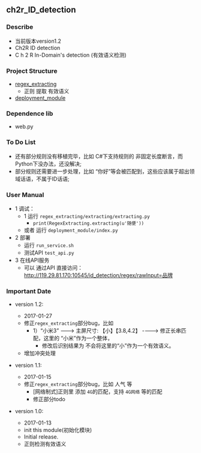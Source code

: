 ## ch2r_ID_detection
### Describe
- 当前版本version1.2
- Ch2R ID detection
- C h 2 R In-Domain's detection (有效语义检测)

### Project Structure
- [regex_extracting](https://github.com/JDwangmo/ch2r_ID_detection/tree/master/regex_extracting)
    - 正则 提取 有效语义
- [deployment_module](https://github.com/JDwangmo/ch2r_ID_detection/tree/master/deployment_module)

### Dependence lib
- web.py

### To Do List
- 还有部分规则没有移植完毕，比如 C#下支持规则的 非固定长度断言，而Python下没办法，还没解决;
- 部分规则还需要进一步处理，比如 “你好”等会被匹配到，这些应该属于超出领域话语，不属于ID话语;

### User Manual
- 1 调试：
    - 1 运行 `regex_extracting/extracting/extracting.py`
        - `print(RegexExtracting.extracting(u'随便'))`
    - 或者 运行 `deployment_module/index.py`
- 2 部署
    - 运行 `run_service.sh`
    - 测试API `test_api.py`
- 3 在线API服务
    - 可以 通过API 直接访问： http://119.29.81.170:10545/id_detection/regex/rawInput=品牌

### Important Date
- version 1.2:
    - 2017-01-27
    - 修正`regex_extracting`部分bug，比如 
        - 1）“小米3”  ---> 主屏尺寸: 【小】【3.8,4.2】   ---->  修正长串匹配，这里的 “小米”作为一个整体，
            - 修改后识别结果为 不会将这里的“小”作为一个有效语义。
    - 增加冲突处理
    
- version 1.1:
    - 2017-01-15
    - 修正`regex_extracting`部分bug，比如 人气 等
        - [网络制式]正则里 添加 `4G`的匹配，支持 `4G网络` 等的匹配
        - 修正部分todo

- version 1.0:
    - 2017-01-13
    - init this module(初始化模块)
    - Initial release.
    - 正则检测有效语义
